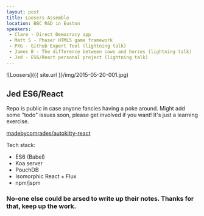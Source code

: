 ```yaml
---
layout: post
title: Loosers Assemble
location: BBC R&D in Euston
speakers:
 - Clare - Direct Democracy app
 - Matt S - Phaser HTML5 game framework
 - PXG - Github Export Tool (lightning talk)
 - James B - The difference between cows and horses (lightning talk)
 - Jed - ES6/React personal project (lightning talk)
---
```


![Loosers]({{ site.url }}/img/2015-05-20-001.jpg)

## Jed ES6/React

Repo is public in case anyone fancies having a poke around. Might add some "todo" issues soon, please get involved if you want! It's just a learning exercise.

[madebycomrades/autokitty-react](https://github.com/madebycomrades/autokitty-react)

Tech stack:

- ES6 (Babel)
- Koa server
- PouchDB
- Isomorphic React + Flux
- npm/jspm

### No-one else could be arsed to write up their notes. Thanks for that, keep up the work.